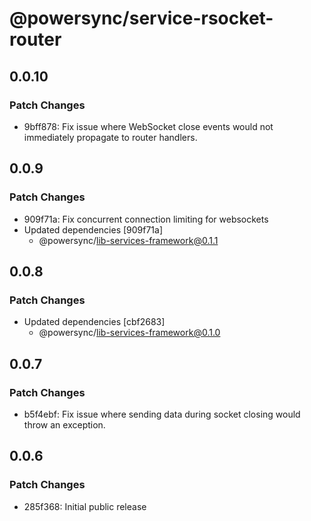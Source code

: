 # @powersync/service-rsocket-router

## 0.0.10

### Patch Changes

- 9bff878: Fix issue where WebSocket close events would not immediately propagate to router handlers.

## 0.0.9

### Patch Changes

- 909f71a: Fix concurrent connection limiting for websockets
- Updated dependencies [909f71a]
  - @powersync/lib-services-framework@0.1.1

## 0.0.8

### Patch Changes

- Updated dependencies [cbf2683]
  - @powersync/lib-services-framework@0.1.0

## 0.0.7

### Patch Changes

- b5f4ebf: Fix issue where sending data during socket closing would throw an exception.

## 0.0.6

### Patch Changes

- 285f368: Initial public release
